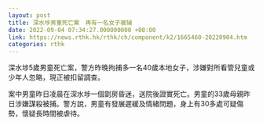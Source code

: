 ```yaml
---
layout: post
title: 深水埗男童死亡案　再有一名女子被捕
date: 2022-09-04 07:34:27.000000000 +08:00
link: https://news.rthk.hk/rthk/ch/component/k2/1665460-20220904.htm
categories: rthk
---
```


深水埗5歲男童死亡案，警方昨晚拘捕多一名40歲本地女子，涉嫌對所看管兒童或少年人忽略，現正被扣留調查。

案中男童昨日凌晨在深水埗一個劏房昏迷，送院後證實死亡。男童的33歲母親昨日涉嫌謀殺被捕。警方說，男童有發展遲緩及情緒問題，身上有30多處可疑傷勢，懷疑長時間被虐待。

